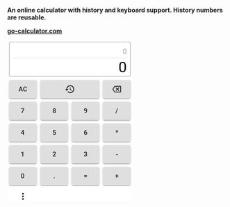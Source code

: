 **An online calculator with history and keyboard support. History numbers are reusable.**

**[go-calculator.com](https://go-calculator.com/)**

![](images/calculatorS.png)

